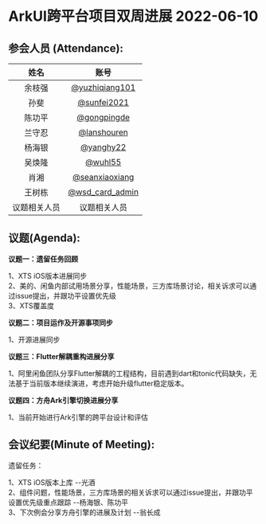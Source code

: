  # ArkUI跨平台项目双周进展 2022-06-10

 ## 参会人员 (Attendance):
| 姓名 | 账号   |
| :----: | :----: |
| 余枝强 | [@yuzhiqiang101](https://gitee.com/yuzhiqiang101) |
| 孙斐 | [@sunfei2021](https://gitee.com/sunfei2021) |
| 陈功平 | [@gongpingde](https://gitee.com/gongpingde) |
| 兰守忍 | [@lanshouren](https://gitee.com/lanshouren) |
| 杨海银 | [@yanghy22](https://gitee.com/yanghy22) |
| 吴焕隆 | [@wuhl55](https://gitee.com/wuhl55) |
| 肖湘 | [@seanxiaoxiang](https://gitee.com/seanxiaoxiang) |
| 王树栋 | [@wsd_card_admin](https://gitee.com/wsd_card_admin) |
| 议题相关人员 | 议题相关人员 |



 ## 议题(Agenda):

**议题一：遗留任务回顾**

1、XTS iOS版本进展同步<br>
2、美的、闲鱼内部试用场景分享，性能场景，三方库场景讨论，相关诉求可以通过issue提出，并跟功平设置优先级<br>
3、XTS覆盖度<br>


**议题二：项目运作及开源事项同步**

1、开源进展同步<br>

**议题三：Flutter解耦重构进展分享**

1、阿里闲鱼团队分享Flutter解耦的工程结构，目前遇到dart和tonic代码缺失，无法基于当前版本继续演进，考虑开始升级flutter稳定版本。<br>

**议题四：方舟Ark引擎切换进展分享**

1、当前开始进行Ark引擎的跨平台设计和评估

## 会议纪要(Minute of Meeting):


遗留任务：

1、XTS iOS版本上库 --光酒 <br>
2、组件问题，性能场景，三方库场景的相关诉求可以通过issue提出，并跟功平设置优先级重点跟踪  --杨海银、陈功平 <br>
3、下次例会分享方舟引擎的进展及计划  --翁长成 <br>
